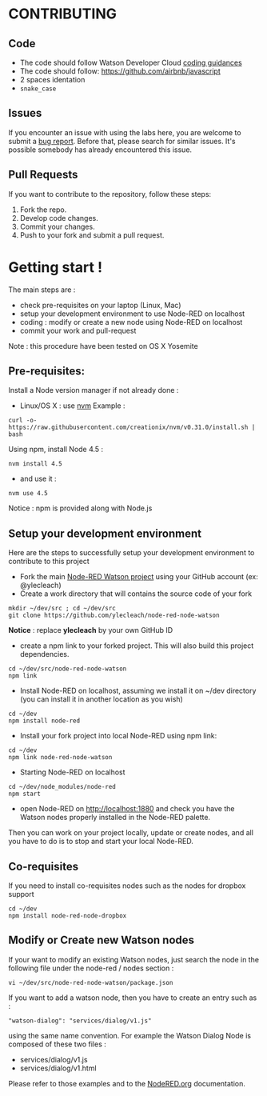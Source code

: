 # CONTRIBUTING

## Code

* The code should follow Watson Developer Cloud [coding guidances](https://github.com/watson-developer-cloud/api-guidelines)
* The code should follow: https://github.com/airbnb/javascript
* 2 spaces identation
* `snake_case`

## Issues

If you encounter an issue with using the labs here, you are welcome to submit
a [bug report](https://github.com/watson_developer_cloud/node-red-labs/issues).
Before that, please search for similar issues. It's possible somebody has already encountered this issue.

## Pull Requests

If you want to contribute to the repository, follow these steps:

1. Fork the repo.
2. Develop code changes.
5. Commit your changes.
6. Push to your fork and submit a pull request.

# Getting start !

The main steps are :
* check pre-requisites on your laptop (Linux, Mac)
* setup your development environment to use Node-RED on localhost
* coding : modify or create a new node using Node-RED on localhost
* commit your work and pull-request

Note : this procedure have been tested on OS X Yosemite

## Pre-requisites:

Install a Node version manager if not already done :
- Linux/OS X : use [nvm](https://github.com/creationix/nvm)
Example :
```
curl -o- https://raw.githubusercontent.com/creationix/nvm/v0.31.0/install.sh | bash
```
Using npm, install Node 4.5 :
```
nvm install 4.5
```
- and use it :
```
nvm use 4.5
```
Notice : npm is provided along with Node.js

## Setup your development environment
Here are the steps to successfully setup your development environment to contribute to this project

- Fork the main [Node-RED Watson project](https://github.com/watson-developer-cloud/node-red-node-watson) using your GitHub account (ex: @ylecleach)
- Create a work directory that will contains the source code of your fork
```
mkdir ~/dev/src ; cd ~/dev/src
git clone https://github.com/ylecleach/node-red-node-watson
```
**Notice** : replace **ylecleach** by your own GitHub ID

- create a npm link to your forked project. This will also build this project dependencies.
```
cd ~/dev/src/node-red-node-watson
npm link
```

- Install Node-RED on localhost, assuming we install it on ~/dev directory (you can install it in another location as you wish)
```
cd ~/dev
npm install node-red
```

- Install your fork project into local Node-RED using npm link:
```
cd ~/dev
npm link node-red-node-watson
```

- Starting Node-RED on localhost
```
cd ~/dev/node_modules/node-red
npm start
```

- open Node-RED on [http://localhost:1880](http://localhost:1880) and check you have the Watson nodes properly installed in the Node-RED palette.

Then you can work on your project locally, update or create nodes, and all you have to do is to stop and start your local Node-RED.

## Co-requisites

If you need to install co-requisites nodes such as the nodes for dropbox support
```
cd ~/dev
npm install node-red-node-dropbox
```


## Modify or Create new Watson nodes

If your want to modify an existing Watson nodes, just search the node in the following file under the node-red /  nodes section :
```
vi ~/dev/src/node-red-node-watson/package.json
```

If you want to add a watson node, then you have to create an entry such as :
```
"watson-dialog": "services/dialog/v1.js"
```
using the same name convention. For example the Watson Dialog Node is composed of these two files :
- services/dialog/v1.js
- services/dialog/v1.html

Please refer to those examples and to the [NodeRED.org](http://nodered.org/docs/creating-nodes/) documentation.

